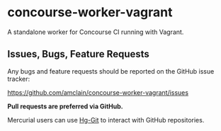 # concourse-worker-vagrant

A standalone worker for Concourse CI running with Vagrant.

## Issues, Bugs, Feature Requests

Any bugs and feature requests should be reported on the GitHub issue tracker:

https://github.com/amclain/concourse-worker-vagrant/issues


**Pull requests are preferred via GitHub.**

Mercurial users can use [Hg-Git](http://hg-git.github.io/) to interact with
GitHub repositories.

